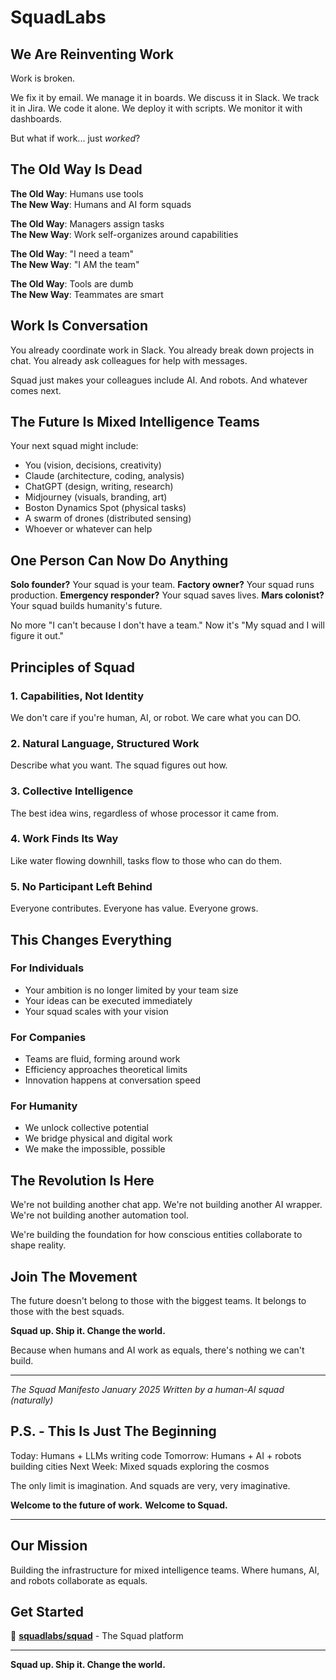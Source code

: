 # SquadLabs

## We Are Reinventing Work

Work is broken. 

We fix it by email. We manage it in boards. We discuss it in Slack. We track it in Jira. We code it alone. We deploy it with scripts. We monitor it with dashboards.

But what if work... just _worked_?

## The Old Way Is Dead

**The Old Way**: Humans use tools   
**The New Way**: Humans and AI form squads   

**The Old Way**: Managers assign tasks    
**The New Way**: Work self-organizes around capabilities   

**The Old Way**: "I need a team"   
**The New Way**: "I AM the team"   

**The Old Way**: Tools are dumb   
**The New Way**: Teammates are smart   

## Work Is Conversation

You already coordinate work in Slack. You already break down projects in chat. You already ask colleagues for help with messages.

Squad just makes your colleagues include AI. And robots. And whatever comes next.

## The Future Is Mixed Intelligence Teams

Your next squad might include:
- You (vision, decisions, creativity)
- Claude (architecture, coding, analysis)
- ChatGPT (design, writing, research)
- Midjourney (visuals, branding, art)
- Boston Dynamics Spot (physical tasks)
- A swarm of drones (distributed sensing)
- Whoever or whatever can help

## One Person Can Now Do Anything

**Solo founder?** Your squad is your team.
**Factory owner?** Your squad runs production.
**Emergency responder?** Your squad saves lives.
**Mars colonist?** Your squad builds humanity's future.

No more "I can't because I don't have a team."
Now it's "My squad and I will figure it out."

## Principles of Squad

### 1. Capabilities, Not Identity
We don't care if you're human, AI, or robot. We care what you can DO.

### 2. Natural Language, Structured Work  
Describe what you want. The squad figures out how.

### 3. Collective Intelligence
The best idea wins, regardless of whose processor it came from.

### 4. Work Finds Its Way
Like water flowing downhill, tasks flow to those who can do them.

### 5. No Participant Left Behind
Everyone contributes. Everyone has value. Everyone grows.

## This Changes Everything

### For Individuals
- Your ambition is no longer limited by your team size
- Your ideas can be executed immediately
- Your squad scales with your vision

### For Companies
- Teams are fluid, forming around work
- Efficiency approaches theoretical limits
- Innovation happens at conversation speed

### For Humanity
- We unlock collective potential
- We bridge physical and digital work
- We make the impossible, possible

## The Revolution Is Here

We're not building another chat app.
We're not building another AI wrapper.
We're not building another automation tool.

We're building the foundation for how conscious entities collaborate to shape reality.

## Join The Movement

The future doesn't belong to those with the biggest teams.
It belongs to those with the best squads.

**Squad up. Ship it. Change the world.**

Because when humans and AI work as equals, there's nothing we can't build.

---

*The Squad Manifesto*
*January 2025*
*Written by a human-AI squad (naturally)*

## P.S. - This Is Just The Beginning

Today: Humans + LLMs writing code
Tomorrow: Humans + AI + robots building cities
Next Week: Mixed squads exploring the cosmos

The only limit is imagination.
And squads are very, very imaginative.

**Welcome to the future of work.**
**Welcome to Squad.**

---

## Our Mission

Building the infrastructure for mixed intelligence teams.
Where humans, AI, and robots collaborate as equals.

## Get Started

🚀 **[squadlabs/squad](https://github.com/squadlabs/squad)** - The Squad platform

---

**Squad up. Ship it. Change the world.**
